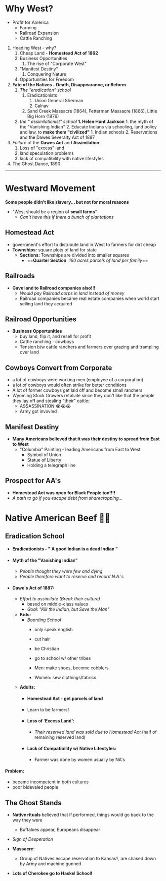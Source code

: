 # Why West?
- Profit for America
	- Farming
	- Railroad Expansion
	- Cattle Ranching

1. Heading West - why?
	1. Cheap Land - **Homestead Act of 1862**
	2. Business Opportunities
		1. The rise of "Corporate West"
	3. "Manifest Destiny"
		1. Conquering Nature
	4. Opportunities for Freedom
2. **Fate of the Natives - Death, Disappearance, or Reform**
	1. *The "eradication" school*
		1. Eradicationists
			1. Union General Sherman
			2. Calnav
		2. Sand Creek Massacre (1864), Fetterman Massacre (1866), Little Big Horn (1876)
	2. *the " assimilationist" school*
			**1. Helen Hunt Jackson**
			1. the myth of the "Vanishing Indian"
			2. Educate Indians via schooling, land policy and law, to **make them "civilized"**
				1. Indian schools
				2. Reservations and the Dawes Severalty Act of 1887
3. *Failure* of the **Dawes Act** and **Assimilation**
	1. Loss of "excess" land
	2. land speculation problems
	3. lack of compatibility with native lifestyles
4. The Ghost Dance, 1890

<hr>

# Westward Movement

**Some people didn't like slavery... but not for moral reasons**
- "West should be a region of **small farms**"
	- *Can't have this if there a bunch of plantations*

## Homestead Act
- government's effort to distribute land in West to farmers for dirt cheap
- **Townships:** square plots of land for state
	- **Sections:** Townships are divided into smaller squares
		- ==**Quarter Section**: *160 acres parcels of land per family*==

## Railroads
- **Gave land to Railroad companies also!!!**
	- *Would pay Railroad corps in land instead of money*
	- Railroad companies became real estate companies when world start selling land they acquired

## Railroad Opportunities
- **Business Opportunities**
	- buy land, flip it, and resell for profit
	- Cattle ranching - cowboys
	- Tension b/w cattle ranchers and farmers over grazing and trampling over land

## Cowboys Convert from Corporate
- a lot of cowboys were working men (employee of a corporation)
- a lot of cowboys would often strike for better conditions
- A lot of former cowboys get laid off and become small ranchers
- Wyoming Stock Growers retaliate since they don't like that the people they lay off and stealing "their" cattle:
	- ASSASSINATION 😭😭😭
	- Army got invovled

## Manifest Destiny
- **Many Americans believed that it was their destiny to spread from East to West**
	- "Columbia" Painting - leading Americans from East to West
		- Symbol of Union
		- Statue of Liberty
		- Holding a telegraph line

## Prospect for AA's
- **Homestead Act was open for Black People too!!!!**
- *A path to go if you escape debt from sharecropping...*

# Native American Beef 🤬😡
## Eradication School
- #### **Eradicationists** - " A good Indian is a dead Indian "
- #### **Myth of the "Vanishing Indian"** 
	- *People thought they were few and dying*
	- *People therefore want to reserve and record N.A.'s*
- #### **Dawe's Act of 1887:** 
	- *Effort to assimilate (Break their culture)*
		- based on middle-class values
		- *Goal: "Kill the Indian, but Save the Man"*
	- **Kids:**
		- *Boarding School*
			- only speak english
			- cut hair
			- be Christian
			- go to school w/ other tribes
	
			- Men: make shoes, become cobblers
			- Women: sew clothings/fabrics
	- **Adults:**
		- #### **Homestead Act** - get parcels of land
		- Learn to be farmers!
		- #### **Loss of 'Excess Land':**
			- *Their reserved land was sold due to Homestead Act* (half of remaining reserved land)
		- #### **Lack of Compatibility w/ Native Lifestyles:**
			- Farmer was done by women usually by NA's

#### **Problem:**
- became incompetent in both cultures
- poor bideveled people
## The Ghost Stands
- **Native rituals** believed that if performed, things would go back to the way they were
	- Buffaloes appear, Europeans disappear
- *Sign of Desperation*
- **Massacre:**
	- Group of Natives escape reservation to Kansas?, are chased down by Army and machine gunned

- **Lots of Cherokee go to Haskel School!**




